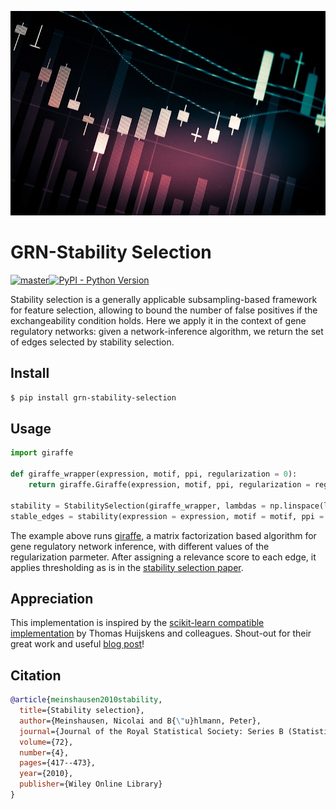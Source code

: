 ![Alt text](/wallpaper.png?raw=true "Title")
# GRN-Stability Selection

[![master](https://github.com/soelmicheletti/grn-thresholding/actions/workflows/python-app.yml/badge.svg?branch=main)](https://github.com/soelmicheletti/grn-thresholding/actions/workflows/python-app.yml)[![PyPI - Python Version](https://img.shields.io/pypi/v/grn-thresholding?style=flat&colorA=0f0f0f&colorB=0f0f0f)](https://pypi.org/project/grn-thresholding/)

Stability selection is a generally applicable subsampling-based framework for feature selection, allowing to bound the number of false positives if the exchangeability condition holds. Here we apply it in the context of gene regulatory networks: given a network-inference algorithm, we return the set of edges selected by stability selection. 

## Install

```bash
$ pip install grn-stability-selection
```


## Usage

```python
import giraffe

def giraffe_wrapper(expression, motif, ppi, regularization = 0):
    return giraffe.Giraffe(expression, motif, ppi, regularization = regularization).get_regulation()

stability = StabilitySelection(giraffe_wrapper, lambdas = np.linspace(lambda_min, lambda_max, grid_size), K = 100, v = 30)
stable_edges = stability(expression = expression, motif = motif, ppi = ppi)
```

The example above runs [giraffe](TODO), a matrix factorization based algorithm for gene regulatory network inference, with different values of the regularization parmeter. After assigning a relevance score to each edge, it applies thresholding as is in the [stability selection paper](https://rss.onlinelibrary.wiley.com/doi/pdf/10.1111/j.1467-9868.2010.00740.x?casa_token=zNJa8W_cynwAAAAA:_49AqlilJp_TP_9X2vopg6TFGoiBA-rkTJrpjZW8TurMEcOayPP4p25TUkpTzeTabnzOA5udoWyGJ5tTzw). 

## Appreciation
 
This implementation is inspired by the [scikit-learn compatible implementation](https://github.com/scikit-learn-contrib/stability-selection) by Thomas Huijskens and colleagues. Shout-out for their great work and useful [blog post](https://thuijskens.github.io/2018/07/25/stability-selection/)!

## Citation

```bibtex
@article{meinshausen2010stability,
  title={Stability selection},
  author={Meinshausen, Nicolai and B{\"u}hlmann, Peter},
  journal={Journal of the Royal Statistical Society: Series B (Statistical Methodology)},
  volume={72},
  number={4},
  pages={417--473},
  year={2010},
  publisher={Wiley Online Library}
}

```
